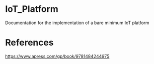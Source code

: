 # IoT_Platform
Documentation for the implementation of a bare minimum IoT platform

# References
https://www.apress.com/gp/book/9781484244975
